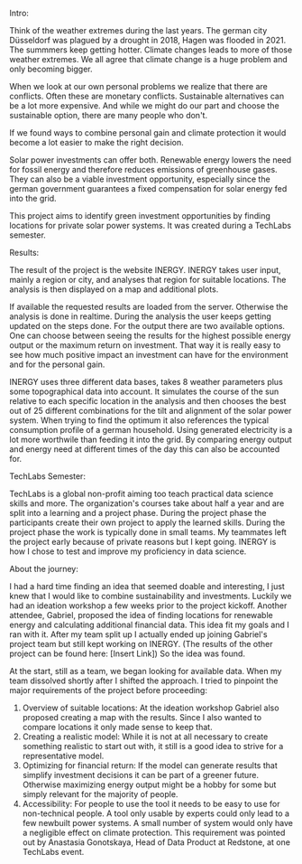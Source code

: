 Intro:

Think of the weather extremes during the last years. The german city Düsseldorf was plagued by a drought in 2018, Hagen was flooded in 2021. The summmers keep getting hotter.
Climate changes leads to more of those weather extremes. We all agree that climate change is a huge problem and only becoming bigger.

When we look at our own personal problems we realize that there are conflicts. Often these are monetary conflicts. Sustainable alternatives can be a lot more expensive. And while we might do our part and choose the sustainable option, there are many people who don't.

If we found ways to combine personal gain and climate protection it would become a lot easier to make the right decision. 

Solar power investments can offer both. Renewable energy lowers the need for fossil energy and therefore reduces emissions of greenhouse gases. They can also be a viable investment opportunity, especially since the german government guarantees a fixed compensation for solar energy fed into the grid.

This project aims to identify green investment opportunities by finding locations for private solar power systems. It was created during a TechLabs semester.

Results:

The result of the project is the website INERGY. INERGY takes user input, mainly a region or city, and analyses that region for suitable locations. The analysis is then displayed on a map and additional plots.

If available the requested results are loaded from the server. Otherwise the analysis is done in realtime. During the analysis the user keeps getting updated on the steps done.
For the output there are two available options. One can choose between seeing the results for the highest possible energy output or the maximum return on investment. That way it is really easy to see how much positive impact an investment can have for the environment and for the personal gain.

INERGY uses three different data bases, takes 8 weather parameters plus some topographical data into account. It simulates the course of the sun relative to each specific location in the analysis and then chooses the best out of 25 different combinations for the tilt and alignment of the solar power system.
When trying to find the optimum it also references the typical consumption profile of a german household. Using generated electricity is a lot more worthwile than feeding it into the grid. By comparing energy output and energy need at different times of the day this can also be accounted for.

TechLabs Semester:

TechLabs is a global non-profit aiming too teach practical data science skills and more. The organization's courses take about half a year and are split into a learning and a project phase. During the project phase the participants create their own project to apply the learned skills. During the project phase the work is typically done in small teams. My teammates left the project early because of private reasons but I kept going. INERGY is how I chose to test and improve my proficiency in data science.

About the journey:

I had a hard time finding an idea that seemed doable and interesting, I just knew that I would like to combine sustainability and investments. Luckily we had an ideation workshop a few weeks prior to the project kickoff. Another attendee, Gabriel, proposed the idea of finding locations for renewable energy and calculating additional financial data. This idea fit my goals and I ran with it. After my team split up I actually ended up joining Gabriel's project team but still kept working on INERGY. (The results of the other project can be found here: [Insert Link]) So the idea was found.

At the start, still as a team, we began looking for available data. When my team dissolved shortly after I shifted the approach. I tried to pinpoint the major requirements of the project before proceeding:

1. Overview of suitable locations: At the ideation workshop Gabriel also proposed creating a map with the results. Since I also wanted to compare locations it only made sense to keep that.
2. Creating a realistic model: While it is not at all necessary to create something realistic to start out with, it still is a good idea to strive for a representative model.
3. Optimizing for financial return: If the model can generate results that simplify investment decisions it can be part of a greener future. Otherwise maximizing energy output might be a hobby for some but simply relevant for the majority of people.
4. Accessibility: For people to use the tool it needs to be easy to use for non-technical people. A tool only usable by experts could only lead to a few newbuilt power systems. A small number of system would only have a negligible effect on climate protection. This requirement was pointed out by Anastasia Gonotskaya, Head of Data Product at Redstone, at one TechLabs event.

